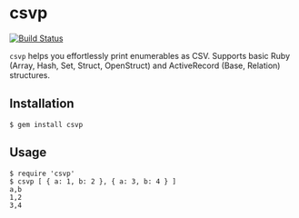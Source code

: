 # csvp

[![Build Status](https://travis-ci.org/mscavnicky/csvp.svg?branch=master)](https://travis-ci.org/mscavnicky/csvp)

`csvp` helps you effortlessly print enumerables as CSV. Supports basic Ruby (Array, Hash, Set, Struct, OpenStruct) and ActiveRecord (Base, Relation) structures.

## Installation

```
$ gem install csvp
```

## Usage

```
$ require 'csvp'
$ csvp [ { a: 1, b: 2 }, { a: 3, b: 4 } ]
a,b
1,2
3,4
```
